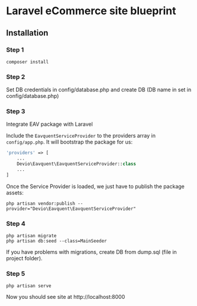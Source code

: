 # Laravel eCommerce site blueprint

## Installation

### Step 1
```shell
composer install
```
### Step 2
Set DB credentials in config/database.php and create DB (DB name in set in config/database.php)

### Step 3
Integrate EAV package with Laravel

Include the `EavquentServiceProvider` to the providers array in `config/app.php`. It will bootstrap the package for us:

```php
'providers' => [
    ...
    Devio\Eavquent\EavquentServiceProvider::class
    ...
]
```

Once the Service Provider is loaded, we just have to publish the package assets:
```shell
php artisan vendor:publish --provider="Devio\Eavquent\EavquentServiceProvider"
```
### Step 4
```shell
php artisan migrate
php artisan db:seed --class=MainSeeder
```
If you have problems with migrations, create DB from dump.sql (file in project folder).

### Step 5
```shell
php artisan serve
```

Now you should see site at http://localhost:8000



